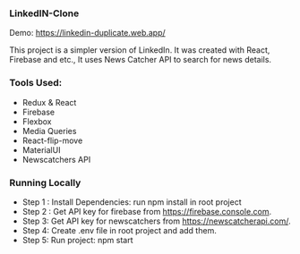 ### LinkedIN-Clone

Demo:  https://linkedin-duplicate.web.app/

This project is a simpler version of LinkedIn. It was created with React, Firebase and etc., It uses News Catcher API to search for news details.

### Tools Used:
* Redux & React
* Firebase
* Flexbox
* Media Queries
* React-flip-move
* MaterialUI
* Newscatchers API

### Running Locally

* Step 1 : Install Dependencies: run npm install in root project
* Step 2 : Get API key for firebase from https://firebase.console.com.
* Step 3: Get API key for newscatchers from https://newscatcherapi.com/.
* Step 4: Create .env file in root project and add them.
* Step 5: Run project: npm start
